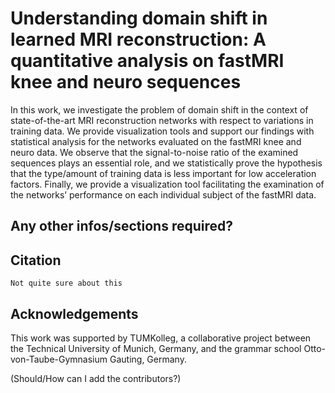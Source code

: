 # Understanding domain shift in learned MRI reconstruction: A quantitative analysis on fastMRI knee and neuro sequences

In this work, we investigate the problem of domain shift in the context of state-of-the-art MRI reconstruction networks with respect to variations in training data. We provide visualization tools and support our findings with statistical analysis for the networks evaluated on the fastMRI knee and neuro data. We observe that the signal-to-noise ratio of the examined sequences plays an essential role, and we statistically prove the hypothesis that the type/amount of training data is less important for low acceleration factors. Finally, we provide a visualization tool facilitating the examination of the networks’ performance on each individual subject of the fastMRI data. 

## Any other infos/sections required?

## Citation
```
Not quite sure about this
```

## Acknowledgements
This work was supported by TUMKolleg, a collaborative project between the Technical University of Munich, Germany, and the grammar school Otto-von-Taube-Gymnasium Gauting, Germany.

(Should/How can I add the contributors?)